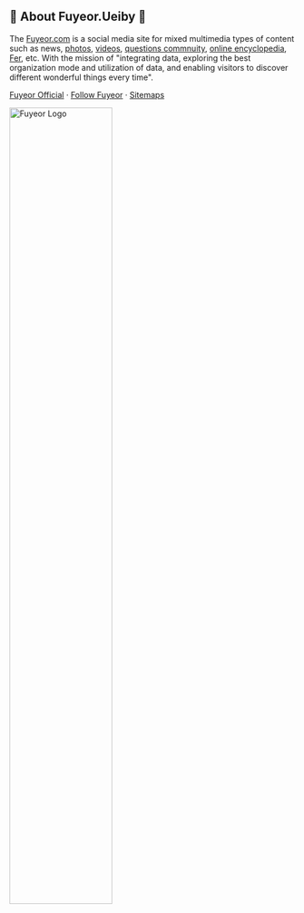 ## 🙋 About Fuyeor.Ueiby 👋

The [Fuyeor.com](https://www.fuyeor.com) is a social media site for mixed multimedia types of content such as news, [photos](https://photo.fuyeor.com), [videos](https://video.fuyeor.com), [questions commnuity](https://answers.fuyeor.com/en/), [online encyclopedia](https://know.fuyeor.com), [Fer](https://fer.fuyeor.com), etc. With the mission of "integrating data, exploring the best organization mode and utilization of data, and enabling visitors to discover different wonderful things every time".

[Fuyeor Official](https://www.fuyeor.com) · [Follow Fuyeor](https://support.fuyeor.com/en/follow) · [Sitemaps](https://support.fuyeor.com/en/sitemaps)

<img src="https://pic2.zhimg.com/v2-6c33b6ac4129ca28c8aeca302cfaeba1_b.jpg" width="60%" alt="Fuyeor Logo"/>
